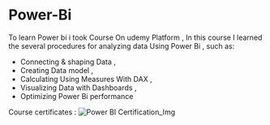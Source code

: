 # Power-Bi
To learn Power bi i took Course On udemy Platform , In this course I learned the several procedures for analyzing data Using Power Bi , such as: 
* Connecting & shaping Data , 
* Creating Data model , 
* Calculating Using Measures With DAX ,
* Visualizing Data with Dashboards ,
* Optimizing Power Bi performance

Course certificates  :
  ![Power BI Certification_Img](https://github.com/Naser-Fahad-Aldawood/Power-Bi/assets/144070149/b9b83db9-41c7-4ae5-b32c-8e3d00f6b42e)

